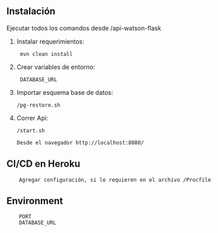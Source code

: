 ## Instalación

Ejecutar todos los comandos desde /api-watson-flask

1.  Instalar requerimientos:
    
         mvn clean install

2.  Crear variables de entorno:

         DATABASE_URL   


2.  Importar esquema base de datos:

        /pg-restore.sh    

3.  Correr Api: 
    
        /start.sh    

        Desde el navegador http://localhost:8080/


## CI/CD en Heroku

        Agregar configuración, si lo requieren en el archivo /Procfile
        

## Environment
        PORT   
        DATABASE_URL   